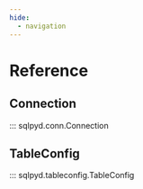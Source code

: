 ```yaml
---
hide:
  - navigation
---
```

# Reference

## Connection

::: sqlpyd.conn.Connection

## TableConfig

::: sqlpyd.tableconfig.TableConfig
